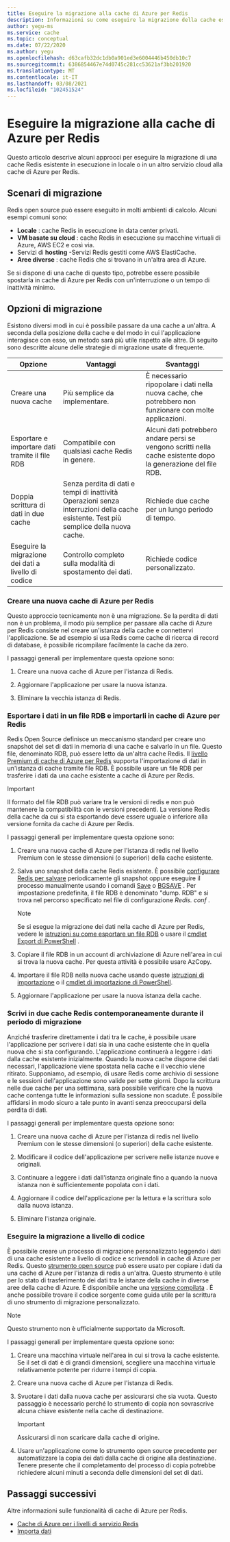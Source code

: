 ```yaml
---
title: Eseguire la migrazione alla cache di Azure per Redis
description: Informazioni su come eseguire la migrazione della cache esistente alla cache di Azure per Redis
author: yegu-ms
ms.service: cache
ms.topic: conceptual
ms.date: 07/22/2020
ms.author: yegu
ms.openlocfilehash: d63cafb32dc1db0a901ed3e6004446b450db10c7
ms.sourcegitcommit: 6386854467e74d0745c281cc53621af3bb201920
ms.translationtype: MT
ms.contentlocale: it-IT
ms.lasthandoff: 03/08/2021
ms.locfileid: "102451524"
---
```

# <a name="migrate-to-azure-cache-for-redis"></a>Eseguire la migrazione alla cache di Azure per Redis
Questo articolo descrive alcuni approcci per eseguire la migrazione di una cache Redis esistente in esecuzione in locale o in un altro servizio cloud alla cache di Azure per Redis.

## <a name="migration-scenarios"></a>Scenari di migrazione
Redis open source può essere eseguito in molti ambienti di calcolo. Alcuni esempi comuni sono:

- **Locale** : cache Redis in esecuzione in data center privati.
- **VM basate su cloud** : cache Redis in esecuzione su macchine virtuali di Azure, AWS EC2 e così via.
- Servizi di **hosting** -Servizi Redis gestiti come AWS ElastiCache.
- **Aree diverse** : cache Redis che si trovano in un'altra area di Azure.

Se si dispone di una cache di questo tipo, potrebbe essere possibile spostarla in cache di Azure per Redis con un'interruzione o un tempo di inattività minimo.

## <a name="migration-options"></a>Opzioni di migrazione

Esistono diversi modi in cui è possibile passare da una cache a un'altra. A seconda della posizione della cache e del modo in cui l'applicazione interagisce con esso, un metodo sarà più utile rispetto alle altre. Di seguito sono descritte alcune delle strategie di migrazione usate di frequente.

   | Opzione       | Vantaggi | Svantaggi |
   | ------------ | ---------- | ------------- |
   | Creare una nuova cache | Più semplice da implementare. | È necessario ripopolare i dati nella nuova cache, che potrebbero non funzionare con molte applicazioni. |
   | Esportare e importare dati tramite il file RDB | Compatibile con qualsiasi cache Redis in genere. | Alcuni dati potrebbero andare persi se vengono scritti nella cache esistente dopo la generazione del file RDB. | 
   | Doppia scrittura di dati in due cache | Senza perdita di dati e tempi di inattività Operazioni senza interruzioni della cache esistente. Test più semplice della nuova cache. | Richiede due cache per un lungo periodo di tempo. | 
   | Eseguire la migrazione dei dati a livello di codice | Controllo completo sulla modalità di spostamento dei dati. | Richiede codice personalizzato. | 

### <a name="create-a-new-azure-cache-for-redis"></a>Creare una nuova cache di Azure per Redis

Questo approccio tecnicamente non è una migrazione. Se la perdita di dati non è un problema, il modo più semplice per passare alla cache di Azure per Redis consiste nel creare un'istanza della cache e connettervi l'applicazione. Se ad esempio si usa Redis come cache di ricerca di record di database, è possibile ricompilare facilmente la cache da zero.

I passaggi generali per implementare questa opzione sono:

1. Creare una nuova cache di Azure per l'istanza di Redis.

2. Aggiornare l'applicazione per usare la nuova istanza.

3. Eliminare la vecchia istanza di Redis.

### <a name="export-data-to-an-rdb-file-and-import-it-into-azure-cache-for-redis"></a>Esportare i dati in un file RDB e importarli in cache di Azure per Redis

Redis Open Source definisce un meccanismo standard per creare uno snapshot del set di dati in memoria di una cache e salvarlo in un file. Questo file, denominato RDB, può essere letto da un'altra cache Redis. Il [livello Premium di cache di Azure per Redis](cache-overview.md#service-tiers) supporta l'importazione di dati in un'istanza di cache tramite file RDB. È possibile usare un file RDB per trasferire i dati da una cache esistente a cache di Azure per Redis.

> [!IMPORTANT]
> Il formato del file RDB può variare tra le versioni di redis e non può mantenere la compatibilità con le versioni precedenti. La versione Redis della cache da cui si sta esportando deve essere uguale o inferiore alla versione fornita da cache di Azure per Redis.
>

I passaggi generali per implementare questa opzione sono:

1. Creare una nuova cache di Azure per l'istanza di redis nel livello Premium con le stesse dimensioni (o superiori) della cache esistente.

2. Salva uno snapshot della cache Redis esistente. È possibile [configurare Redis per salvare](https://redis.io/topics/persistence) periodicamente gli snapshot oppure eseguire il processo manualmente usando i comandi [Save](https://redis.io/commands/save) o [BGSAVE](https://redis.io/commands/bgsave) . Per impostazione predefinita, il file RDB è denominato "dump. RDB" e si trova nel percorso specificato nel file di configurazione *Redis. conf* .

    > [!NOTE]
    > Se si esegue la migrazione dei dati nella cache di Azure per Redis, vedere le [istruzioni su come esportare un file RDB](cache-how-to-import-export-data.md) o usare il [cmdlet Export di PowerShell](/powershell/module/azurerm.rediscache/export-azurermrediscache) .
    >

3. Copiare il file RDB in un account di archiviazione di Azure nell'area in cui si trova la nuova cache. Per questa attività è possibile usare AzCopy.

4. Importare il file RDB nella nuova cache usando queste [istruzioni di importazione](cache-how-to-import-export-data.md) o il [cmdlet di importazione di PowerShell](/powershell/module/azurerm.rediscache/import-azurermrediscache).

5. Aggiornare l'applicazione per usare la nuova istanza della cache.

### <a name="write-to-two-redis-caches-simultaneously-during-migration-period"></a>Scrivi in due cache Redis contemporaneamente durante il periodo di migrazione

Anziché trasferire direttamente i dati tra le cache, è possibile usare l'applicazione per scrivere i dati sia in una cache esistente che in quella nuova che si sta configurando. L'applicazione continuerà a leggere i dati dalla cache esistente inizialmente. Quando la nuova cache dispone dei dati necessari, l'applicazione viene spostata nella cache e il vecchio viene ritirato. Supponiamo, ad esempio, di usare Redis come archivio di sessione e le sessioni dell'applicazione sono valide per sette giorni. Dopo la scrittura nelle due cache per una settimana, sarà possibile verificare che la nuova cache contenga tutte le informazioni sulla sessione non scadute. È possibile affidarsi in modo sicuro a tale punto in avanti senza preoccuparsi della perdita di dati.

I passaggi generali per implementare questa opzione sono:

1. Creare una nuova cache di Azure per l'istanza di redis nel livello Premium con le stesse dimensioni (o superiori) della cache esistente.

2. Modificare il codice dell'applicazione per scrivere nelle istanze nuove e originali.

3. Continuare a leggere i dati dall'istanza originale fino a quando la nuova istanza non è sufficientemente popolata con i dati.

4. Aggiornare il codice dell'applicazione per la lettura e la scrittura solo dalla nuova istanza.

5. Eliminare l'istanza originale.

### <a name="migrate-programmatically"></a>Eseguire la migrazione a livello di codice

È possibile creare un processo di migrazione personalizzato leggendo i dati di una cache esistente a livello di codice e scrivendoli in cache di Azure per Redis. Questo [strumento open source](https://github.com/deepakverma/redis-copy) può essere usato per copiare i dati da una cache di Azure per l'istanza di redis a un'altra. Questo strumento è utile per lo stato di trasferimento dei dati tra le istanze della cache in diverse aree della cache di Azure. È disponibile anche una [versione compilata](https://github.com/deepakverma/redis-copy/releases/download/alpha/Release.zip) . È anche possibile trovare il codice sorgente come guida utile per la scrittura di uno strumento di migrazione personalizzato.

> [!NOTE]
> Questo strumento non è ufficialmente supportato da Microsoft. 
>

I passaggi generali per implementare questa opzione sono:

1. Creare una macchina virtuale nell'area in cui si trova la cache esistente. Se il set di dati è di grandi dimensioni, scegliere una macchina virtuale relativamente potente per ridurre i tempi di copia.

2. Creare una nuova cache di Azure per l'istanza di Redis.

3. Svuotare i dati dalla nuova cache per assicurarsi che sia vuota. Questo passaggio è necessario perché lo strumento di copia non sovrascrive alcuna chiave esistente nella cache di destinazione.

    > [!IMPORTANT]
    > Assicurarsi di non scaricare dalla cache di origine.
    >

4. Usare un'applicazione come lo strumento open source precedente per automatizzare la copia dei dati dalla cache di origine alla destinazione. Tenere presente che il completamento del processo di copia potrebbe richiedere alcuni minuti a seconda delle dimensioni del set di dati.

## <a name="next-steps"></a>Passaggi successivi
Altre informazioni sulle funzionalità di cache di Azure per Redis.

* [Cache di Azure per i livelli di servizio Redis](cache-overview.md#service-tiers)
* [Importa dati](cache-how-to-import-export-data.md#import)